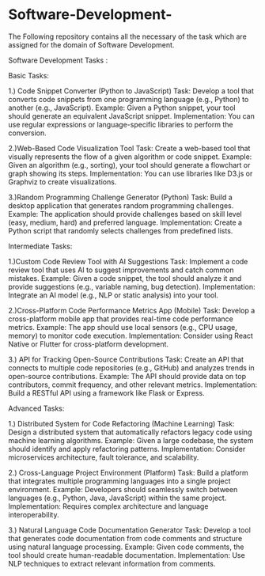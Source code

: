 # Software-Development-
The Following repository contains all the necessary of the task which are assigned for the domain of Software Development. 

Software Development Tasks : 

Basic Tasks:

1.) Code Snippet Converter (Python to JavaScript)
Task: Develop a tool that converts code snippets from one programming language (e.g., Python) to another (e.g., JavaScript).
Example: Given a Python snippet, your tool should generate an equivalent JavaScript snippet.
Implementation: You can use regular expressions or language-specific libraries to perform the conversion.

2.)Web-Based Code Visualization Tool
Task: Create a web-based tool that visually represents the flow of a given algorithm or code snippet.
Example: Given an algorithm (e.g., sorting), your tool should generate a flowchart or graph showing its steps.
Implementation: You can use libraries like D3.js or Graphviz to create visualizations.

3.)Random Programming Challenge Generator (Python)
Task: Build a desktop application that generates random programming challenges.
Example: The application should provide challenges based on skill level (easy, medium, hard) and preferred language.
Implementation: Create a Python script that randomly selects challenges from predefined lists.

Intermediate Tasks:

1.)Custom Code Review Tool with AI Suggestions
Task: Implement a code review tool that uses AI to suggest improvements and catch common mistakes.
Example: Given a code snippet, the tool should analyze it and provide suggestions (e.g., variable naming, bug detection).
Implementation: Integrate an AI model (e.g., NLP or static analysis) into your tool.

2.)Cross-Platform Code Performance Metrics App (Mobile)
Task: Develop a cross-platform mobile app that provides real-time code performance metrics.
Example: The app should use local sensors (e.g., CPU usage, memory) to monitor code execution.
Implementation: Consider using React Native or Flutter for cross-platform development.

3.) API for Tracking Open-Source Contributions
Task: Create an API that connects to multiple code repositories (e.g., GitHub) and analyzes trends in open-source contributions.
Example: The API should provide data on top contributors, commit frequency, and other relevant metrics.
Implementation: Build a RESTful API using a framework like Flask or Express.

Advanced Tasks:

1.) Distributed System for Code Refactoring (Machine Learning)
Task: Design a distributed system that automatically refactors legacy code using machine learning algorithms.
Example: Given a large codebase, the system should identify and apply refactoring patterns.
Implementation: Consider microservices architecture, fault tolerance, and scalability.

2.) Cross-Language Project Environment (Platform)
Task: Build a platform that integrates multiple programming languages into a single project environment.
Example: Developers should seamlessly switch between languages (e.g., Python, Java, JavaScript) within the same project.
Implementation: Requires complex architecture and language interoperability.

3.) Natural Language Code Documentation Generator
Task: Develop a tool that generates code documentation from code comments and structure using natural language processing.
Example: Given code comments, the tool should create human-readable documentation.
Implementation: Use NLP techniques to extract relevant information from comments.

